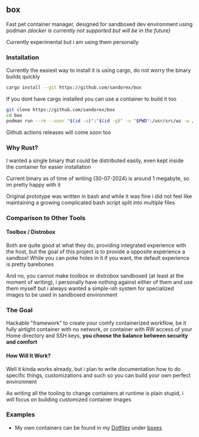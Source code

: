 ## box

Fast pet container manager, designed for sandboxed dev environment using podman *(docker is currently not supported but will be in the future)*

Currently experimental but i am using them personally

### Installation
Currently the easiest way to install it is using cargo, do not worry the binary builds quickly
```sh
cargo install --git https://github.com/sandorex/box
```

If you dont have cargo installed you can use a container to build it too
```sh
git clone https://github.com/sandorex/box
cd box
podman run --rm --user "$(id -u)":"$(id -g)" -v "$PWD":/usr/src/ws -w /usr/src/ws rust:latest cargo build --release
```

Github actions releases will come soon too

### Why Rust?
I wanted a single binary that could be distributed easily, even kept inside the container for easier installation

Current binary as of time of writing (30-07-2024) is around 1 megabyte, so im pretty happy with it

Original prototype was written in bash and while it was fine i did not feel like maintaining a growing complicated bash script split into multiple files

### Comparison to Other Tools
#### Toolbox / Distrobox
Both are quite good at what they do, providing integrated experience with the host, but the goal of this project is to provide a opposite experience a sandbox! While you can poke holes in it if you want, the default experience is pretty barebones

And no, you cannot make toolbox or distrobox sandboxed (at least at the moment of writing), i personally have nothing against either of them and use them myself but i always wanted a simple-ish system for specialized images to be used in sandboxed environment

### The Goal
Hackable "framework" to create your comfy containerized workflow, be it fully airtight container with no network, or container with RW access of your Home directory and SSH keys, **you choose the balance between security and comfort**

#### How Will It Work?
Well it kinda works already, but i plan to write documentation how to do specific things, customizations and such so you can build your own perfect environment

As writing all the tooling to change containers at runtime is plain stupid, i will focus on building customized container images

### Examples
- My own containers can be found in my [Dotfiles](https://github.com/sandorex/config) under [boxes](https://github.com/sandorex/config/tree/master/boxes)


